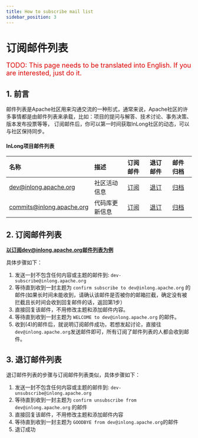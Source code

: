 ```yaml
---
title: How to subscribe mail list
sidebar_position: 3
---
```


# 订阅邮件列表

<font color="#dd0000" size="4">TODO: This page needs to be translated into English. If you are interested, just do it.</font>

## 1. 前言
邮件列表是Apache社区用来沟通交流的一种形式，通常来说，Apache社区的许多事情都是由邮件列表来承载，比如：项目的提问与解答、技术讨论、事务决策、版本发布投票等等，
订阅邮件后，你可以第一时间获取InLong社区的动态，可以与社区保持同步。

#### InLong项目邮件列表

|名称|描述|订阅邮件|退订邮件|邮件归档|
|:-----|:--------|:------|:-------|:-----|
| [dev@inlong.apache.org](mailto:dev@inlong.apache.org) | 社区活动信息 | [订阅](mailto:dev-subscribe@inlong.apache.org)   | [退订](mailto:dev-unsubscribe@inlong.apache.org)   | [归档](http://mail-archives.apache.org/mod_mbox/inlong-dev)   |
| [commits@inlong.apache.org](mailto:commits@inlong.apache.org) | 代码库更新信息 | [订阅](mailto:commits-subscribe@inlong.apache.org)   | [退订](mailto:commits-unsubscribe@inlong.apache.org)   | [归档](http://mail-archives.apache.org/mod_mbox/inlong-commits)   |



## 2. 订阅邮件列表
**以订阅dev@inlong.apache.org邮件列表为例**

具体步骤如下：
 1. 发送一封不包含任何内容或主题的邮件到: `dev-subscribe@inlong.apache.org`
 2. 等待直到收到一封主题为 `confirm subscribe to dev@inlong.apache.org` 的邮件(如果长时间未能收到，请确认该邮件是否被你的邮箱拦截，确定没有被拦截且长时间会收到回复邮件的话，返回第1步）
 3. 直接回复该邮件，不用修改主题和添加邮件内容。
 4. 等待直到收到一封主题为 `WELCOME to dev@inlong.apache.org` 的邮件。
 5. 收到(4)的邮件后，就说明订阅邮件成功，​若想发起讨论，直接往`dev@inlong.apache.org`发送邮件即可，所有订阅了邮件列表的人都会收到邮件。

## 3. 退订邮件列表
退订邮件列表的步骤与订阅邮件列表类似，具体步骤如下：
1. 发送一封不包含任何内容或主题的邮件到: `dev-unsubscribe@inlong.apache.org`
2. 等待直到收到一封主题为 `confirm unsubscribe from dev@inlong.apache.org` 的邮件
3. 直接回复该邮件，不用修改主题和添加邮件内容
4. 等待直到收到一封主题为 `GOODBYE from dev@inlong.apache.org`的邮件
5. 退订成功
